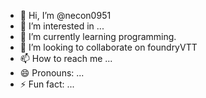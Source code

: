- 👋 Hi, I’m @necon0951
- 👀 I’m interested in ...
- 🌱 I’m currently learning programming.
- 💞️ I’m looking to collaborate on foundryVTT
- 📫 How to reach me ...
- 😄 Pronouns: ...
- ⚡ Fun fact: ...

<!---
necon0951/necon0951 is a ✨ special ✨ repository because its `README.md` (this file) appears on your GitHub profile.
You can click the Preview link to take a look at your changes.
--->
